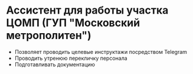 # Ассистент для работы участка ЦОМП (ГУП "Московский метрополитен")

- Позволяет проводить целевые инструктажи посредством Telegram
- Проводить утренюю перекличку персонала
- Подготавливать документацию